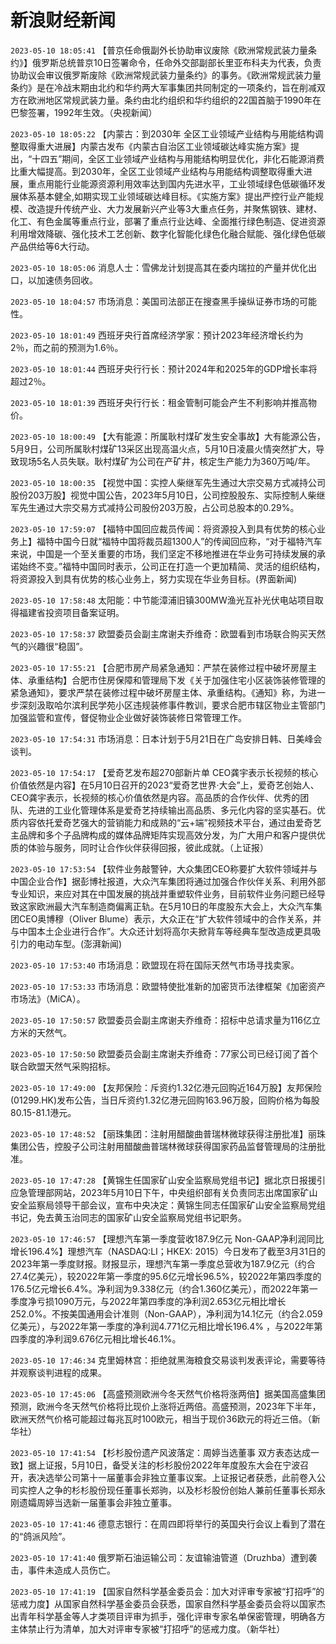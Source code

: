 # 新浪财经新闻
`2023-05-10 18:05:41` 【普京任命俄副外长协助审议废除《欧洲常规武装力量条约》】俄罗斯总统普京10日签署命令，任命外交部副部长里亚布科夫为代表，负责协助议会审议俄罗斯废除《欧洲常规武装力量条约》的事务。《欧洲常规武装力量条约》是在冷战末期由北约和华约两大军事集团共同制定的一项条约，旨在削减双方在欧洲地区常规武装力量。条约由北约组织和华约组织的22国首脑于1990年在巴黎签署，1992年生效。（央视新闻）

`2023-05-10 18:05:22`   【内蒙古：到2030年 全区工业领域产业结构与用能结构调整取得重大进展】内蒙古发布《内蒙古自治区工业领域碳达峰实施方案》提出，“十四五”期间，全区工业领域产业结构与用能结构明显优化，非化石能源消费比重大幅提高。到2030年，全区工业领域产业结构与用能结构调整取得重大进展，重点用能行业能源资源利用效率达到国内先进水平，工业领域绿色低碳循环发展体系基本健全,如期实现工业领域碳达峰目标。《实施方案》提出严控行业产能规模、改造提升传统产业、大力发展新兴产业等3大重点任务，并聚焦钢铁、建材、化工、有色金属等重点行业，部署了重点行业达峰、全面推行绿色制造、促进资源利用增效降碳、强化技术工艺创新、数字化智能化绿色化融合赋能、强化绿色低碳产品供给等6大行动。

`2023-05-10 18:05:06` 消息人士：雪佛龙计划提高其在委内瑞拉的产量并优化出口，以加速债务回收。

`2023-05-10 18:04:57` 市场消息：美国司法部正在搜查黑手操纵证券市场的可能性。

`2023-05-10 18:01:49` 西班牙央行首席经济学家：预计2023年经济增长约为2％，而之前的预测为1.6％。

`2023-05-10 18:01:44` 西班牙央行行长：预计2024年和2025年的GDP增长率将超过2％。

`2023-05-10 18:01:39` 西班牙央行行长：租金管制可能会产生不利影响并推高物价。

`2023-05-10 18:00:49` 【大有能源：所属耿村煤矿发生安全事故】大有能源公告，5月9日，公司所属耿村煤矿13采区出现高温火点，5月10日凌晨火情突然扩大，导致现场5名人员失联。耿村煤矿为公司在产矿井，核定生产能力为360万吨/年。

`2023-05-10 18:00:35` 【视觉中国：实控人柴继军先生通过大宗交易方式减持公司股份203万股】视觉中国公告，2023年5月10日，公司控股股东、实际控制人柴继军先生通过大宗交易方式减持公司股份203万股，占公司总股本的0.29%。

`2023-05-10 17:59:07` 【福特中国回应裁员传闻：将资源投入到具有优势的核心业务上】福特中国今日就“福特中国将裁员超1300人”的传闻回应称，“对于福特汽车来说，中国是一个至关重要的市场，我们坚定不移地推进在华业务可持续发展的承诺始终不变。”福特中国同时表示，公司正在打造一个更加精简、灵活的组织结构，将资源投入到具有优势的核心业务上，努力实现在华业务目标。(界面新闻)

`2023-05-10 17:58:48` 太阳能：中节能漳浦旧镇300MW渔光互补光伏电站项目取得福建省投资项目备案证明。

`2023-05-10 17:58:37` 欧盟委员会副主席谢夫乔维奇：欧盟看到市场联合购买天然气的兴趣很“稳固”。

`2023-05-10 17:55:21`   【合肥市房产局紧急通知：严禁在装修过程中破坏房屋主体、承重结构】合肥市住房保障和管理局下发《关于加强住宅小区装饰装修管理的紧急通知》，要求严禁在装修过程中破坏房屋主体、承重结构。《通知》称，为进一步深刻汲取哈尔滨利民学苑小区违规装修事件教训，要求合肥市辖区物业主管部门加强监管和宣传，督促物业企业做好装饰装修日常管理工作。

`2023-05-10 17:54:31` 市场消息：日本计划于5月21日在广岛安排日韩、日美峰会谈判。

`2023-05-10 17:54:17` 【爱奇艺发布超270部新片单 CEO龚宇表示长视频的核心价值依然是内容】在5月10日召开的2023“爱奇艺世界·大会”上，爱奇艺创始人、CEO龚宇表示，长视频的核心价值依然是内容。高品质的合作伙伴、优秀的团队、先进的工业化管理体系是爱奇艺持续输出高品质、多元化内容的坚实基石。优质内容依托爱奇艺强大的营销能力和成熟的“云+端”视频技术平台，通过由爱奇艺主品牌和多个子品牌构成的媒体品牌矩阵实现高效分发，为广大用户和客户提供优质的体验与服务，同时让合作伙伴获得回报，彼此成就。（上证报）

`2023-05-10 17:53:54` 【软件业务敲警钟，大众集团CEO称要扩大软件领域并与中国企业合作】据彭博社报道，大众汽车集团将通过加强合作伙伴关系、利用外部专业知识，来应对其在中国发展的挑战并重塑软件业务，目前软件业务问题已经导致这家欧洲最大汽车制造商偏离正轨。在5月10日的年度股东大会上，大众汽车集团CEO奥博穆（Oliver Blume）表示，大众正在“扩大软件领域中的合作关系，并与中国本土企业进行合作”。大众还计划将高尔夫掀背车等经典车型改造成更具吸引力的电动车型。(澎湃新闻)

`2023-05-10 17:53:40` 市场消息：欧盟现在将在国际天然气市场寻找卖家。

`2023-05-10 17:53:33` 市场消息：欧盟特使批准新的加密货币法律框架《加密资产市场法》（MiCA）。

`2023-05-10 17:50:57` 欧盟委员会副主席谢夫乔维奇：招标中总请求量为116亿立方米的天然气。

`2023-05-10 17:50:50` 欧盟委员会副主席谢夫乔维奇：77家公司已经订阅了首个联合欧盟天然气采购招标。

`2023-05-10 17:49:00`   【友邦保险：斥资约1.32亿港元回购近164万股】友邦保险(01299.HK)发布公告，当日斥资约1.32亿港元回购163.96万股，回购价格为每股80.15-81.1港元。

`2023-05-10 17:48:52` 【丽珠集团：注射用醋酸曲普瑞林微球获得注册批准】丽珠集团公告，控股子公司注射用醋酸曲普瑞林微球获得国家药品监督管理局的注册批准。

`2023-05-10 17:47:28` 【黄锦生任国家矿山安全监察局党组书记】据北京日报援引应急管理部网站，2023年5月10日下午，中央组织部有关负责同志出席国家矿山安全监察局领导干部会议，宣布中央决定：黄锦生同志任国家矿山安全监察局党组书记，免去黄玉治同志的国家矿山安全监察局党组书记职务。

`2023-05-10 17:46:57` 【理想汽车第一季度营收187.9亿元 Non-GAAP净利润同比增长196.4%】理想汽车（NASDAQ:LI；HKEX: 2015）今日发布了截至3月31日的2023年第一季度财报。财报显示，理想汽车第一季度总营收为187.9亿元（约合27.4亿美元），较2022年第一季度的95.6亿元增长96.5%，较2022年第四季度的176.5亿元增长6.4%。净利润为9.338亿元（约合1.360亿美元），而2022年第一季度净亏损1090万元，与2022年第四季度的净利润2.653亿元相比增长252.0%。不按美国通用会计准则（Non-GAAP），净利润为14.1亿元（约合2.059亿美元），与2022年第一季度的净利润4.771亿元相比增长196.4% ，与2022年第四季度的净利润9.676亿元相比增长46.1%。

`2023-05-10 17:46:34` 克里姆林宫：拒绝就黑海粮食交易谈判发表评论，需要等待并观察谈判进程的成果。

`2023-05-10 17:45:06` 【高盛预测欧洲今冬天然气价格将涨两倍】据美国高盛集团预测，欧洲今冬天然气价格将比现价上涨将近两倍。高盛预测，2023年下半年，欧洲天然气价格可能超过每兆瓦时100欧元，相当于现价36欧元的将近三倍。（新华社）

`2023-05-10 17:41:54` 【杉杉股份遗产风波落定：周婷当选董事 双方表态达成一致】据上证报，5月10日，备受关注的杉杉股份2022年年度股东大会在宁波召开，表决选举公司第十一届董事会非独立董事议案。上证报记者获悉，此前卷入公司实控人之争的杉杉股份现任董事长郑驹，以及杉杉股份创始人兼前任董事长郑永刚遗孀周婷当选新一届董事会非独立董事。

`2023-05-10 17:41:46` 德意志银行：在周四即将举行的英国央行会议上看到了潜在的“鸽派风险”。

`2023-05-10 17:41:40` 俄罗斯石油运输公司：友谊输油管道（Druzhba）遭到袭击，事件未造成人员伤亡。

`2023-05-10 17:41:19` 【国家自然科学基金委员会：加大对评审专家被“打招呼”的惩戒力度】从国家自然科学基金委员会获悉，国家自然科学基金委员会将以国家杰出青年科学基金等人才类项目评审为抓手，强化评审专家名单保密管理，明确各方主体禁止行为清单，加大对评审专家被“打招呼”的惩戒力度。（新华社）

